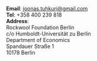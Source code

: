 __Email__: [joonas.tuhkuri@gmail.com](mailto:joonas.tuhkuri@gmail.com)  
__Tel__: +358 400 239 818  
__Address__:  
Rockwool Foundation Berlin  
c/o Humboldt-Universität zu Berlin  
Department of Economics  
Spandauer Straße 1  
10178 Berlin